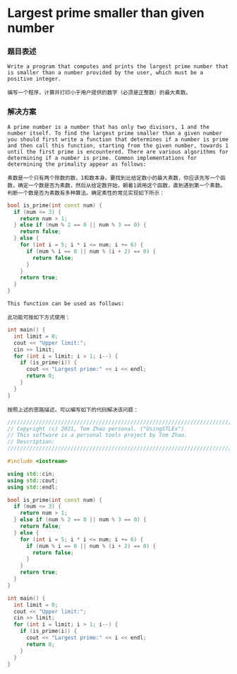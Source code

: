 # Largest prime smaller than given number

### 题目表述

    Write a program that computes and prints the largest prime number that is smaller than a number provided by the user, which must be a positive integer.

    编写一个程序，计算并打印小于用户提供的数字（必须是正整数）的最大素数。

### 解决方案

    A prime number is a number that has only two divisors, 1 and the number itself. To find the largest prime smaller than a given number you should first write a function that determines if a number is prime and then call this function, starting from the given number, towards 1 until the first prime is encountered. There are various algorithms for determining if a number is prime. Common implementations for determining the primality appear as follows:

    素数是一个只有两个除数的数，1和数本身。要找到比给定数小的最大素数，你应该先写一个函数，确定一个数是否为素数，然后从给定数开始，朝着1调用这个函数，直到遇到第一个素数。判断一个数是否为素数有多种算法。确定素性的常见实现如下所示：

```cpp
bool is_prime(int const num) {
  if (num <= 3) {
    return num > 1;
  } else if (num % 2 == 0 || num % 3 == 0) {
    return false;
  } else {
    for (int i = 5; i * i <= num; i += 6) {
      if (num % i == 0 || num % (i + 2) == 0) {
        return false;
      }
    }
    return true;
  }
}
```

    This function can be used as follows:

    此功能可按如下方式使用：

```cpp
int main() {
  int limit = 0;
  cout << "Upper limit:";
  cin >> limit;
  for (int i = limit; i > 1; i--) {
    if (is_prime(i)) {
      cout << "Largest prime:" << i << endl;
      return 0;
    }
  }
}
```

    按照上述的思路描述，可以编写如下的代码解决该问题：

```cpp
///////////////////////////////////////////////////////////////////////////////////////////
// Copyright (c) 2021, Tom Zhao personal. ("UsingSTLEx")
// This software is a personal tools project by Tom Zhao.
// Description:
///////////////////////////////////////////////////////////////////////////////////////////

#include <iostream>

using std::cin;
using std::cout;
using std::endl;

bool is_prime(int const num) {
  if (num <= 3) {
    return num > 1;
  } else if (num % 2 == 0 || num % 3 == 0) {
    return false;
  } else {
    for (int i = 5; i * i <= num; i += 6) {
      if (num % i == 0 || num % (i + 2) == 0) {
        return false;
      }
    }
    return true;
  }
}

int main() {
  int limit = 0;
  cout << "Upper limit:";
  cin >> limit;
  for (int i = limit; i > 1; i--) {
    if (is_prime(i)) {
      cout << "Largest prime:" << i << endl;
      return 0;
    }
  }
}

```
